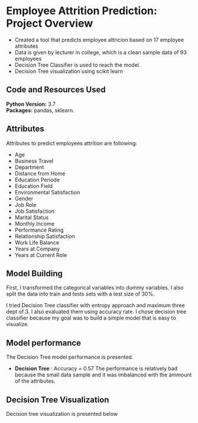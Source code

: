 # Employee Attrition Prediction: Project Overview 
* Created a tool that predicts employee attricion based on 17 employee attributes
* Data is given by lecturer in college, which is a clean sample data of 93 employees
* Decision Tree Classifier is used to reach the model. 
* Decision Tree visualization using scikit learn

## Code and Resources Used 
**Python Version:** 3.7  
**Packages:** pandas, sklearn.

## Attributes
Attributes to predict employees attrition are following:
*	Age
*	Business Travel
*	Department
*	Distance from Home
*	Education Periode 
*	Education Field
*	Environmental Satisfaction
*	Gender
*	Job Role
*	Job Satisfaction 
*	Marital Status
*	Monthly Income
*	Performance Rating
*	Relationship Satisfaction
* Work Life Balance
* Years at Company
* Years at Current Role

## Model Building 

First, I transformed the categorical variables into dummy variables. I also split the data into train and tests sets with a test size of 30%.   

I tried Decision Tree classifier with entropy approach and maximum three dept of 3. I also evaluated them using accuracy rate. I chose decision tree classifier because my goal was to build a simple model that is easy to visualize.

## Model performance
The Decision Tree model performance is presented. 
*	**Decision Tree** : Accuracy = 0.57
The performance is relatively bad because the small data sample and it was imbalanced with the ammount of the attributes.

## Decision Tree Visualization
Decision tree visualization is presented below


